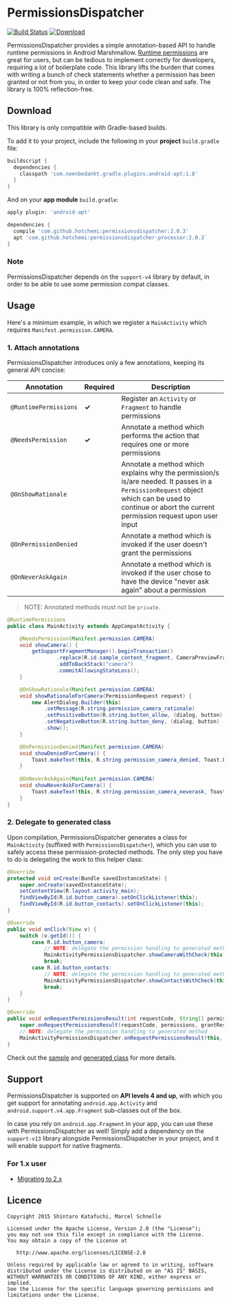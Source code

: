 # PermissionsDispatcher

[![Build Status](https://travis-ci.org/hotchemi/PermissionsDispatcher.svg)](https://travis-ci.org/hotchemi/PermissionsDispatcher)
[![Download](https://api.bintray.com/packages/hotchemi/maven/permissionsdispatcher/images/download.svg)](https://bintray.com/hotchemi/maven/permissionsdispatcher/_latestVersion)

PermissionsDispatcher provides a simple annotation-based API to handle runtime permissions in Android Marshmallow.
[Runtime permissions](https://developer.android.com/preview/features/runtime-permissions.html) are great for users, but can be tedious to implement correctly for developers, requiring a lot of boilerplate code. This library lifts the burden that comes with writing a bunch of check statements whether a permission has been granted or not from you, in order to keep your code clean and safe. The library is 100% reflection-free.

## Download

This library is only compatible with Gradle-based builds.

To add it to your project, include the following in your **project** `build.gradle` file:

```groovy
buildscript {
  dependencies {
    classpath 'com.neenbedankt.gradle.plugins:android-apt:1.8'
  }
}
```

And on your **app module** `build.gradle`:

```groovy
apply plugin: 'android-apt'

dependencies {
  compile 'com.github.hotchemi:permissionsdispatcher:2.0.3'
  apt 'com.github.hotchemi:permissionsdispatcher-processor:2.0.3`
}
```

### Note

PermissionsDispatcher depends on the `support-v4` library by default, in order to be able to use some permission compat classes.

## Usage

Here's a minimum example, in which we register a `MainActivity` which requires `Manifest.permission.CAMERA`.

### 1. Attach annotations

PermissionsDispatcher introduces only a few annotations, keeping its general API concise:

|Annotation|Required|Description|
|---|---|---|
|`@RuntimePermissions`|**✓**|Register an `Activity` or `Fragment` to handle permissions|
|`@NeedsPermission`|**✓**|Annotate a method which performs the action that requires one or more permissions|
|`@OnShowRationale`||Annotate a method which explains why the permission/s is/are needed. It passes in a `PermissionRequest` object which can be used to continue or abort the current permission request upon user input|
|`@OnPermissionDenied`||Annotate a method which is invoked if the user doesn't grant the permissions|
|`@OnNeverAskAgain`||Annotate a method which is invoked if the user chose to have the device "never ask again" about a permission|

> NOTE: Annotated methods must not be `private`.

```java
@RuntimePermissions
public class MainActivity extends AppCompatActivity {

    @NeedsPermission(Manifest.permission.CAMERA)
    void showCamera() {
        getSupportFragmentManager().beginTransaction()
                .replace(R.id.sample_content_fragment, CameraPreviewFragment.newInstance())
                .addToBackStack("camera")
                .commitAllowingStateLoss();
    }

    @OnShowRationale(Manifest.permission.CAMERA)
    void showRationaleForCamera(PermissionRequest request) {
		new AlertDialog.Builder(this)
			.setMessage(R.string.permission_camera_rationale)
			.setPositiveButton(R.string.button_allow, (dialog, button) -> request.proceed())
			.setNegativeButton(R.string.button_deny, (dialog, button) -> request.cancel())
			.show();
    }

    @OnPermissionDenied(Manifest.permission.CAMERA)
    void showDeniedForCamera() {
        Toast.makeText(this, R.string.permission_camera_denied, Toast.LENGTH_SHORT).show();
	}
		
	@OnNeverAskAgain(Manifest.permission.CAMERA)
	void showNeverAskForCamera() {
		Toast.makeText(this, R.string.permission_camera_neverask, Toast.LENGTH_SHORT).show();
	}
}
```

### 2. Delegate to generated class

Upon compilation, PermissionsDispatcher generates a class for `MainActivity` (suffixed with `PermissionsDispatcher`), which you can use to safely access these permission-protected methods. The only step you have to do is delegating the work to this helper class:

```java
@Override
protected void onCreate(Bundle savedInstanceState) {
    super.onCreate(savedInstanceState);
    setContentView(R.layout.activity_main);
    findViewById(R.id.button_camera).setOnClickListener(this);
    findViewById(R.id.button_contacts).setOnClickListener(this);
}

@Override
public void onClick(View v) {
    switch (v.getId()) {
        case R.id.button_camera:
            // NOTE: delegate the permission handling to generated method
            MainActivityPermissionsDispatcher.showCameraWithCheck(this);
            break;
        case R.id.button_contacts:
            // NOTE: delegate the permission handling to generated method
            MainActivityPermissionsDispatcher.showContactsWithCheck(this);
            break;
    }
}

@Override
public void onRequestPermissionsResult(int requestCode, String[] permissions, int[] grantResults) {
    super.onRequestPermissionsResult(requestCode, permissions, grantResults);
    // NOTE: delegate the permission handling to generated method
    MainActivityPermissionsDispatcher.onRequestPermissionsResult(this, requestCode, grantResults);
}
```

Check out the [sample](https://github.com/hotchemi/PermissionsDispatcher/tree/master/sample) and [generated class](https://gist.github.com/aurae/7821f3a2da098b949f7b) for more details.

## Support

PermissionsDispatcher is supported on **API levels 4 and up**, with which you get support for annotating `android.app.Activity` and `android.support.v4.app.Fragment` sub-classes out of the box.

In case you rely on `android.app.Fragment` in your app, you can use these with PermissionsDispatcher as well! Simply add a dependency on the `support-v13` library alongside PermissionsDispatcher in your project, and it will enable support for native fragments.

### For 1.x user

- [Migrating to 2.x](https://github.com/hotchemi/PermissionsDispatcher/wiki/Migrating-to-2.x)

## Licence

```
Copyright 2015 Shintaro Katafuchi, Marcel Schnelle

Licensed under the Apache License, Version 2.0 (the "License");
you may not use this file except in compliance with the License.
You may obtain a copy of the License at

   http://www.apache.org/licenses/LICENSE-2.0

Unless required by applicable law or agreed to in writing, software
distributed under the License is distributed on an "AS IS" BASIS,
WITHOUT WARRANTIES OR CONDITIONS OF ANY KIND, either express or implied.
See the License for the specific language governing permissions and
limitations under the License.
```
